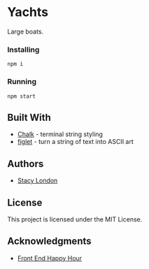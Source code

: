# Yachts

Large boats.

### Installing
```
npm i
```

### Running
```
npm start
```

## Built With

* [Chalk](https://www.npmjs.com/package/chalk) - terminal string styling
* [figlet](https://www.npmjs.com/package/figlet) - turn a string of text into ASCII art

## Authors

* [Stacy London](https://github.com/stacylondon)

## License

This project is licensed under the MIT License.

## Acknowledgments

* [Front End Happy Hour](https://frontendhappyhour.com/)

